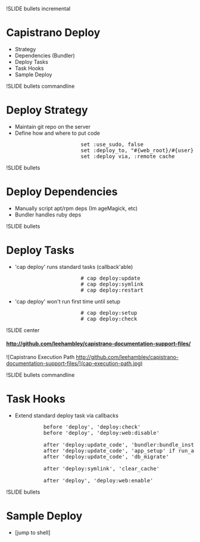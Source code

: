 !SLIDE bullets incremental
# Capistrano Deploy #
* Strategy
* Dependencies (Bundler)
* Deploy Tasks
* Task Hooks
* Sample Deploy


!SLIDE bullets commandline
# Deploy Strategy #
* Maintain git repo on the server
* Define how and where to put code

<pre style="margin-left: 200px">
set :use_sudo, false
set :deploy_to, "#{web_root}/#{user}/#{application}"
set :deploy_via, :remote_cache
</pre>


!SLIDE bullets
# Deploy Dependencies #
* Manually script apt/rpm deps (Im ageMagick, etc)
* Bundler handles ruby deps

!SLIDE bullets

# Deploy Tasks #

* 'cap deploy' runs standard tasks (callback'able)

<pre style="margin-left: 200px">
# cap deploy:update
# cap deploy:symlink
# cap deploy:restart
</pre>

* 'cap deploy' won't run first time until setup

<pre style="margin-left: 200px">
# cap deploy:setup
# cap deploy:check
</pre>

!SLIDE center
#### http://github.com/leehambley/capistrano-documentation-support-files/ ####
![Capistrano Execution Path http://github.com/leehambley/capistrano-documentation-support-files/](cap-execution-path.jpg)


!SLIDE bullets commandline
# Task Hooks #
* Extend standard deploy task via callbacks

<pre style="margin-left: 100px">
before 'deploy', 'deploy:check'
before 'deploy', 'deploy:web:disable'

after 'deploy:update_code', 'bundler:bundle_install'
after 'deploy:update_code', 'app_setup' if run_app_setup
after 'deploy:update_code', 'db_migrate'

after 'deploy:symlink', 'clear_cache'

after 'deploy', 'deploy:web:enable'
</pre>

!SLIDE bullets

# Sample Deploy #

* [jump to shell]
